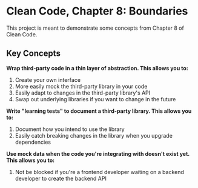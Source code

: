 # Clean Code, Chapter 8: Boundaries

This project is meant to demonstrate some concepts from Chapter 8 of Clean Code.

## Key Concepts

**Wrap third-party code in a thin layer of abstraction. This allows you to:**

1. Create your own interface
2. More easily mock the third-party library in your code
3. Easily adapt to changes in the third-party library's API
4. Swap out underlying libraries if you want to change in the future

**Write "learning tests" to document a third-party library. This allows you to:**

1. Document how you intend to use the library
2. Easily catch breaking changes in the library when you upgrade dependencies

**Use mock data when the code you're integrating with doesn't exist yet. This allows you to:**

1. Not be blocked if you're a frontend developer waiting on a backend developer to create the backend API
